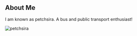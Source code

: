 ## About Me
I am known as petchsira. A bus and public transport enthusiast!

<img src="https://github-readme-stats.vercel.app/api/top-langs?username=petchsira&show_icons=true&locale=en&layout=compact" alt="petchsira" />
